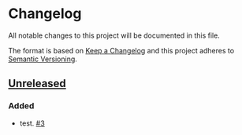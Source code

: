 # Changelog

All notable changes to this project will be documented in this file.

The format is based on [Keep a Changelog](http://keepachangelog.com/)
and this project adheres to [Semantic Versioning](http://semver.org/).

## [Unreleased](https://github.com/ipcrmdemo/bbb001/tree/HEAD)

### Added

-   test. [#3](https://github.com/ipcrmdemo/bbb001/issues/3)
